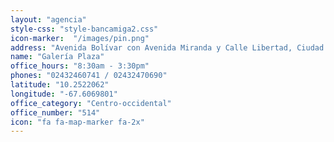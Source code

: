 ```yaml
---
layout: "agencia"
style-css: "style-bancamiga2.css"
icon-marker:  "/images/pin.png"
address: "Avenida Bolívar con Avenida Miranda y Calle Libertad, Ciudad Comercial Galería Plaza, Nivel Dos, Locales N2-22, N2-23 y N2-24, Maracay, Edo. Aragua."
name: "Galería Plaza"
office_hours: "8:30am - 3:30pm"
phones: "02432460741 / 02432470690"
latitude: "10.2522062"
longitude: "-67.6069801"
office_category: "Centro-occidental"
office_number: "514"
icon: "fa fa-map-marker fa-2x"
---
```

